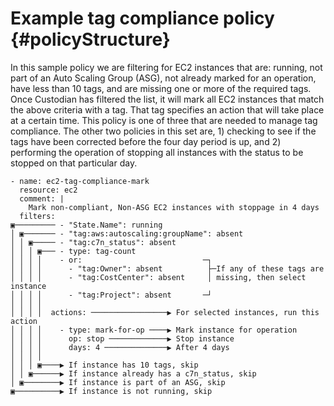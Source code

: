 Example tag compliance policy {#policyStructure}
=============================

In this sample policy we are filtering for EC2 instances that are:
running, not part of an Auto Scaling Group (ASG), not already marked for
an operation, have less than 10 tags, and are missing one or more of the
required tags. Once Custodian has filtered the list, it will mark all
EC2 instances that match the above criteria with a tag. That tag
specifies an action that will take place at a certain time. This policy
is one of three that are needed to manage tag compliance. The other two
policies in this set are, 1) checking to see if the tags have been
corrected before the four day period is up, and 2) performing the
operation of stopping all instances with the status to be stopped on
that particular day.

``` {.yaml}
- name: ec2-tag-compliance-mark
  resource: ec2
  comment: |
    Mark non-compliant, Non-ASG EC2 instances with stoppage in 4 days
  filters:
▣───────── - "State.Name": running
│ ▣─────── - "tag:aws:autoscaling:groupName": absent
│ │ ▣───── - "tag:c7n_status": absent
│ │ │ ▣─── - type: tag-count
│ │ │ │    - or:                           ─┐
│ │ │ │      - "tag:Owner": absent          ├─If any of these tags are
│ │ │ │      - "tag:CostCenter": absent     │ missing, then select instance
│ │ │ │      - "tag:Project": absent       ─┘
│ │ │ │
│ │ │ │  actions: ─────────────────▶ For selected instances, run this action
│ │ │ │    - type: mark-for-op ────▶ Mark instance for operation
│ │ │ │      op: stop ─────────────▶ Stop instance
│ │ │ │      days: 4 ──────────────▶ After 4 days
│ │ │ │
│ │ │ ▣────▶ If instance has 10 tags, skip
│ │ ▣──────▶ If instance already has a c7n_status, skip
│ ▣────────▶ If instance is part of an ASG, skip
▣──────────▶ If instance is not running, skip
```
